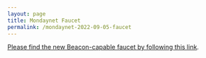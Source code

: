 ```yaml
---
layout: page
title: Mondaynet Faucet
permalink: /mondaynet-2022-09-05-faucet
---
```


[Please find the new Beacon-capable faucet by following this link](https://faucet.mondaynet-2022-09-05.teztnets.xyz).
